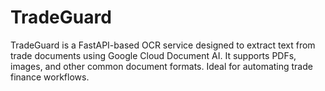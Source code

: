 # TradeGuard
TradeGuard is a FastAPI-based OCR service designed to extract text from trade documents using Google Cloud Document AI. It supports PDFs, images, and other common document formats. Ideal for automating trade finance workflows.
